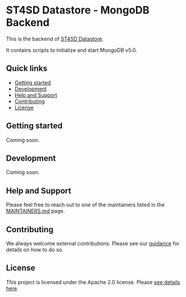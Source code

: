# ST4SD Datastore - MongoDB Backend

This is the backend of [ST4SD Datastore](https://github.com/st4sd/st4sd-datastore).

It contains scripts to initialize and start MongoDB v5.0.

## Quick links

- [Getting started](#getting-started)
- [Development](#development)
- [Help and Support](#help-and-support)
- [Contributing](#contributing)
- [License](#license)

## Getting started

Coming soon.

## Development

Coming soon.

## Help and Support

Please feel free to reach out to one of the maintainers listed in the [MAINTAINERS.md](MAINTAINERS.md) page.

## Contributing 

We always welcome external contributions. Please see our [guidance](CONTRIBUTING.md) for details on how to do so.

## License

This project is licensed under the Apache 2.0 license. Please [see details here](LICENSE.md).
